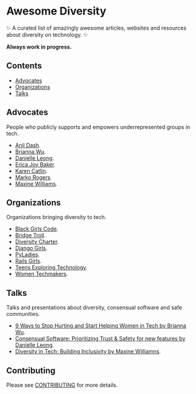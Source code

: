 # Awesome Diversity

:sparkles: A curated list of amazingly awesome articles, websites and resources about diversity on technology. :sparkles:

**Always work in progress.**

## Contents

- [Advocates](#advocates)
- [Organizations](#organizations)
- [Talks](#talks)

## Advocates

People who publicly supports and empowers underrepresented groups in tech.

- [Anil Dash](http://anildash.com/).
- [Brianna Wu](https://twitter.com/spacekatgal/).
- [Danielle Leong](http://danielleleong.com/).
- [Erica Joy Baker](http://www.ericabaker.com/).
- [Karen Catlin](https://karencatlin.com/).
- [Marko Rogers](https://twitter.com/polotek/).
- [Maxine Williams](https://www.linkedin.com/in/maxine-williams-7697485/).

## Organizations

Organizations bringing diversity to tech.

- [Black Girls Code](http://www.blackgirlscode.com/).
- [Bridge Troll](https://www.bridgetroll.org/).
- [Diversity Charter](http://diversitycharter.org/).
- [Django Girls](https://djangogirls.org/).
- [PyLadies](http://www.pyladies.com/).
- [Rails Girls](http://railsgirls.com/).
- [Teens Exploring Technology](http://exploringtech.org/).
- [Women Techmakers](https://www.womentechmakers.com/).

## Talks

Talks and presentations about diversity, consensual software and safe communities.

- [9 Ways to Stop Hurting and Start Helping Women in Tech by Brianna Wu](https://www.youtube.com/watch?v=pUVhF3jDG08).
- [Consensual Software: Prioritizing Trust & Safety for new features by Danielle Leong](https://www.youtube.com/watch?v=Ccw3VfE3P4M).
- [Diversity in Tech: Building Inclusivity by Maxine Williamns](https://www.youtube.com/watch?v=XAiDY3k50D8).

## Contributing

Please see [CONTRIBUTING](.github/CONTRIBUTING.md) for more details.
